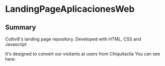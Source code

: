 # LandingPageAplicacionesWeb

## Summary
Cultiv8's landing page repository.
Developed with HTML, CSS and Javascript

It's designed to convert our visitants at users from Chiquitaclla
You can see here: 
